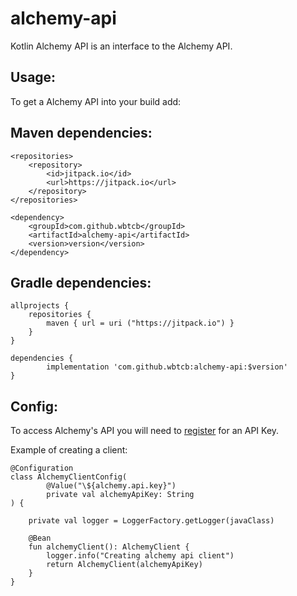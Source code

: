 # alchemy-api

Kotlin Alchemy API is an interface to the Alchemy API.

## Usage:

To get a Alchemy API into your build add:

## Maven dependencies:

	<repositories>
		<repository>
		    <id>jitpack.io</id>
		    <url>https://jitpack.io</url>
		</repository>
	</repositories>
    
	<dependency>
	    <groupId>com.github.wbtcb</groupId>
	    <artifactId>alchemy-api</artifactId>
	    <version>version</version>
	</dependency>
	
## Gradle dependencies:

	allprojects {
		repositories {
			maven { url = uri ("https://jitpack.io") }
		}
	}
    
	dependencies {
	        implementation 'com.github.wbtcb:alchemy-api:$version'
	}

## Config:

To access Alchemy's API you will need to  [register](https://auth.alchemy.com/signup) for an API Key.

Example of creating a client:
```
@Configuration
class AlchemyClientConfig(
        @Value("\${alchemy.api.key}")
        private val alchemyApiKey: String
) {

    private val logger = LoggerFactory.getLogger(javaClass)

    @Bean
    fun alchemyClient(): AlchemyClient {
        logger.info("Creating alchemy api client")
        return AlchemyClient(alchemyApiKey)
    }
}
```